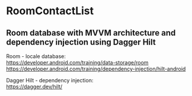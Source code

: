 # RoomContactList

## Room database with MVVM architecture and dependency injection using Dagger Hilt

Room - locale database: <br>
https://developer.android.com/training/data-storage/room 
https://developer.android.com/training/dependency-injection/hilt-android

Dagger Hilt - dependency injection: <br>
https://dagger.dev/hilt/
